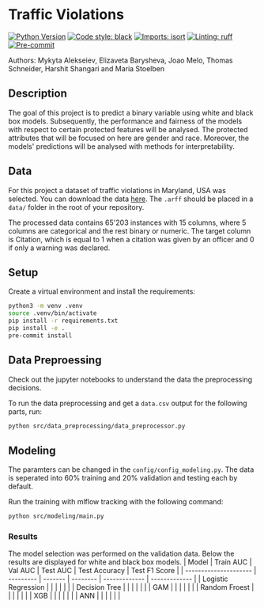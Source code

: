 # Traffic Violations
[![Python Version](https://img.shields.io/badge/python-3.9%20%7C%203.10-blue.svg)]()
[![Code style: black](https://img.shields.io/badge/code%20style-black-000000.svg)](https://github.com/psf/black)
[![Imports: isort](https://img.shields.io/badge/%20imports-isort-%231674b1?style=flat&labelColor=ef8336)](https://pycqa.github.io/isort/)
[![Linting: ruff](https://img.shields.io/endpoint?url=https://raw.githubusercontent.com/charliermarsh/ruff/main/assets/badge/v2.json)](https://github.com/astral-sh/ruff)
[![Pre-commit](https://img.shields.io/badge/pre--commit-enabled-informational?logo=pre-commit&logoColor=white)](https://github.com/stlbnmaria/project-fairness-interpretability/blob/main/.pre-commit-config.yaml)

Authors: Mykyta Alekseiev, Elizaveta Barysheva, Joao Melo, Thomas Schneider, Harshit Shangari and Maria Stoelben

## Description
The goal of this project is to predict a binary variable using white and black box models. Subsequently, the performance and fairness of the models with respect to certain protected features will be analysed. The protected attributes that will be focused on here are gender and race. Moreover, the models' predictions will be analysed with methods for interpretability.

## Data
For this project a dataset of traffic violations in Maryland, USA was selected. You can download the data [here](https://www.openml.org/search?type=data&status=active&sort=runs&order=desc&id=42345). The `.arff` should be placed in a `data/` folder in the root of your repository.

The processed data contains 65'203 instances with 15 columns, where 5 columns are categorical and the rest binary or numeric. The target column is Citation, which is equal to 1 when a citation was given by an officer and 0 if only a warning was declared.

## Setup
Create a virtual environment and install the requirements:
```bash
python3 -m venv .venv
source .venv/bin/activate
pip install -r requirements.txt
pip install -e .
pre-commit install
```

## Data Preproessing
Check out the jupyter notebooks to understand the data the preprocessing decisions.

To run the data preprocessing and get a `data.csv` output for the following parts, run:
```bash
python src/data_preprocessing/data_preprocessor.py
```

## Modeling
The paramters can be changed in the `config/config_modeling.py`. The data is seperated into 60% training and 20% validation and testing each by default.

Run the training with mlflow tracking with the following command:
```bash
python src/modeling/main.py
```

### Results
The model selection was performed on the validation data. Below the results are displayed for white and black box models.
| Model                 | Train AUC | Val AUC | Test AUC | Test Accuracy | Test F1 Score |
| --------------------- | --------- | ------- | -------- | ------------- | ------------- |
| Logistic Regression   |           |         |          |               |               |
| Decision Tree         |           |         |          |               |               |
| GAM                   |           |         |          |               |               |
| Random Froest         |           |         |          |               |               |
| XGB                   |           |         |          |               |               |
| ANN                   |           |         |          |               |               |
